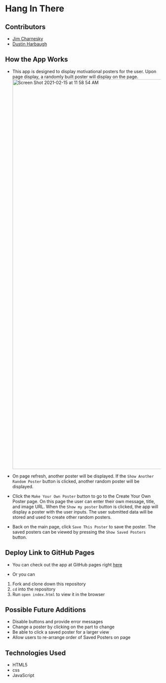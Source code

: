 # Hang In There

## Contributors

* [Jim Charnesky](https://github.com/BigBike96)
* [Dustin Harbaugh](https://github.com/Dustin-Har)

## How the App Works

* This app is designed to display motivational posters for the user. Upon page display, a randomly built poster will display on the page.<img width="1262" alt="Screen Shot 2021-02-15 at 11 58 54 AM" src="https://user-images.githubusercontent.com/75390410/107977332-ed282a80-6f88-11eb-8a4c-c3c9575c6591.png">

* On page refresh, another poster will be displayed. If the `Show Another Random Poster` button is clicked, another random poster will be displayed.
* Click the `Make Your Own Poster` button to go to the Create Your Own Poster page. On this page the user can enter their own message, title, and image URL. When the `Show my poster` button is clicked, the app will display a poster with the user inputs. The user submitted data will be stored and used to create other random posters.
* Back on the main page, click `Save This Poster` to save the poster. The saved posters can be viewed by pressing the `Show Saved Posters` button.

## Deploy Link to GitHub Pages

* You can check out the app at GitHub pages right [here](https://bigbike96.github.io/hang-in-there-boilerplate/)

* Or you can
1. Fork and clone down this repository
2. `cd` into the repository
3. Run `open index.html` to view it in the browser

## Possible Future Additions

* Disable buttons and provide error messages
* Change a poster by clicking on the part to change
* Be able to click a saved poster for a larger view
* Allow users to re-arrange order of Saved Posters on page

## Technologies Used

* HTML5
* css
* JavaScript
